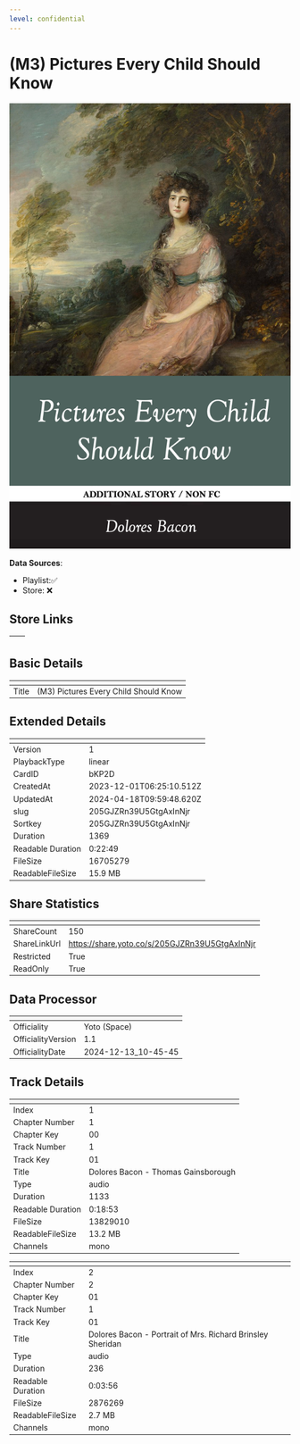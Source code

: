```yaml
---
level: confidential
---
```

# (M3) Pictures Every Child Should Know

![card_[bKP2D].png](../../img/cards/card_[bKP2D].png)

**Data Sources**: 

- Playlist:✅
- Store: ❌


## Store Links

| <!-- --> | <!-- --> |
| - | - |


## Basic Details

| <!-- --> | <!-- --> |
| - | - |
| Title | (M3) Pictures Every Child Should Know |


## Extended Details

| <!-- --> | <!-- --> |
| - | - |
| Version | 1 |
| PlaybackType | linear |
| CardID | bKP2D |
| CreatedAt | 2023-12-01T06:25:10.512Z |
| UpdatedAt | 2024-04-18T09:59:48.620Z |
| slug | 205GJZRn39U5GtgAxInNjr |
| Sortkey | 205GJZRn39U5GtgAxInNjr |
| Duration | 1369 |
| Readable Duration | 0:22:49 |
| FileSize | 16705279 |
| ReadableFileSize | 15.9 MB |


## Share Statistics

| <!-- --> | <!-- --> |
| - | - |
| ShareCount | 150 |
| ShareLinkUrl | https://share.yoto.co/s/205GJZRn39U5GtgAxInNjr |
| Restricted | True |
| ReadOnly | True |


## Data Processor

| <!-- --> | <!-- --> |
| - | - |
| Officiality | Yoto (Space)
| OfficialityVersion | 1.1
| OfficialityDate | 2024-12-13_10-45-45


## Track Details

| <!-- --> | <!-- --> |
| - | - |
| Index | 1 |
| Chapter Number | 1 |
| Chapter Key | 00 |
| Track Number | 1 |
| Track Key | 01 |
| Title | Dolores Bacon - Thomas Gainsborough |
| Type | audio |
| Duration | 1133 |
| Readable Duration | 0:18:53 |
| FileSize | 13829010 |
| ReadableFileSize | 13.2 MB |
| Channels | mono |

| <!-- --> | <!-- --> |
| - | - |
| Index | 2 |
| Chapter Number | 2 |
| Chapter Key | 01 |
| Track Number | 1 |
| Track Key | 01 |
| Title |  Dolores Bacon - Portrait of Mrs. Richard Brinsley Sheridan |
| Type | audio |
| Duration | 236 |
| Readable Duration | 0:03:56 |
| FileSize | 2876269 |
| ReadableFileSize | 2.7 MB |
| Channels | mono |

